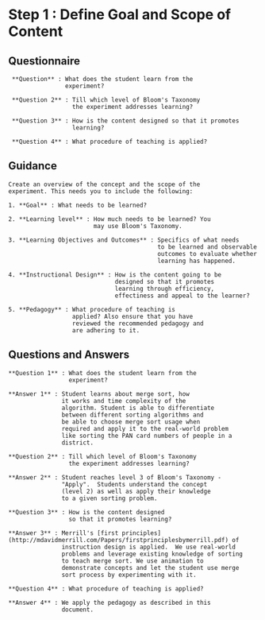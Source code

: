  # Step 1 : Define Goal and Scope of Content  
## Questionnaire
     **Question** : What does the student learn from the
                    experiment?

     **Question 2** : Till which level of Bloom's Taxonomy
                      the experiment addresses learning?

     **Question 3** : How is the content designed so that it promotes
                      learning?

     **Question 4** : What procedure of teaching is applied?

## Guidance
    Create an overview of the concept and the scope of the
    experiment. This needs you to include the following:

    1. **Goal** : What needs to be learned?

    2. **Learning level** : How much needs to be learned? You
                            may use Bloom's Taxonomy.

    3. **Learning Objectives and Outcomes** : Specifics of what needs
                                              to be learned and observable 
                                              outcomes to evaluate whether
                                              learning has happened.

    4. **Instructional Design** : How is the content going to be
                                  designed so that it promotes 
                                  learning through efficiency,
                                  effectiness and appeal to the learner?

    5. **Pedagogy** : What procedure of teaching is
                      applied? Also ensure that you have
                      reviewed the recommended pedagogy and
                      are adhering to it.

## Questions and Answers
    **Question 1** : What does the student learn from the
                     experiment?

    **Answer 1** : Student learns about merge sort, how
                   it works and time complexity of the
                   algorithm. Student is able to differentiate 
                   between different sorting algorithms and 
                   be able to choose merge sort usage when 
                   required and apply it to the real-world problem 
                   like sorting the PAN card numbers of people in a 
                   district.

    **Question 2** : Till which level of Bloom's Taxonomy
                     the experiment addresses learning?

    **Answer 2** : Student reaches level 3 of Bloom's Taxonomy -
                   "Apply".  Students understand the concept 
                   (level 2) as well as apply their knowledge 
                   to a given sorting problem.

    **Question 3** : How is the content designed
                     so that it promotes learning?

    **Answer 3** : Merrill's [first principles](http://mdavidmerrill.com/Papers/firstprinciplesbymerrill.pdf) of
                   instruction design is applied.  We use real-world
                   problems and leverage existing knowledge of sorting
                   to teach merge sort. We use animation to
                   demonstrate concepts and let the student use merge
                   sort process by experimenting with it.

    **Question 4** : What procedure of teaching is applied?

    **Answer 4** : We apply the pedagogy as described in this
                   document.
